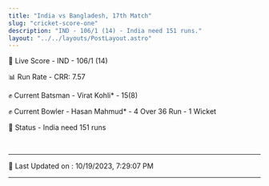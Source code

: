 ```yaml
---
title: "India vs Bangladesh, 17th Match"
slug: "cricket-score-one"
description: "IND - 106/1 (14) - India need 151 runs."
layout: "../../layouts/PostLayout.astro"
---
```


🔴 Live Score - IND - 106/1 (14)  

📊 Run Rate - CRR: 7.57  

✊ Current Batsman - Virat Kohli* - 15(8)  

✊ Current Bowler - Hasan Mahmud* - 4 Over 36 Run - 1 Wicket  

📑 Status - India need 151 runs

<br />

***

📝 Last Updated on : 10/19/2023, 7:29:07 PM

***

